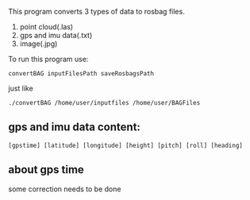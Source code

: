 This program converts 3 types of data to rosbag files.
1. point cloud(.las)
2. gps and imu data(.txt)
3. image(.jpg) 

To run this program use:

    convertBAG inputFilesPath saveRosbagsPath

just like

    ./convertBAG /home/user/inputfiles /home/user/BAGFiles
    
## gps and imu data content:
    [gpstime] [latitude] [longitude] [height] [pitch] [roll] [heading]
    
## about gps time
some correction needs to be done
